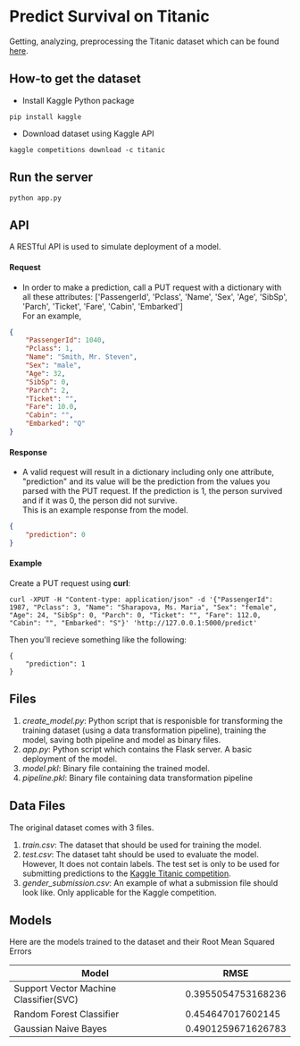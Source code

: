 # Predict Survival on Titanic  

Getting, analyzing, preprocessing the Titanic dataset which can be found [here](https://www.kaggle.com/c/titanic/data).

## How-to get the dataset  

- Install Kaggle Python package

```
pip install kaggle
```

- Download dataset using Kaggle API

```
kaggle competitions download -c titanic
```

## Run the server  

```
python app.py
```

## API  

A RESTful API is used to simulate deployment of a model.  

#### Request

- In order to make a prediction, call a PUT request with a dictionary with all these attributes: ['PassengerId', 'Pclass', 'Name', 'Sex', 'Age', 'SibSp', 'Parch', 'Ticket', 'Fare', 'Cabin', 'Embarked']  
For an example,  
```json
{
	"PassengerId": 1040, 
	"Pclass": 1, 
	"Name": "Smith, Mr. Steven", 
	"Sex": "male", 
	"Age": 32, 
	"SibSp": 0, 
	"Parch": 2, 
	"Ticket": "", 
	"Fare": 10.0, 
	"Cabin": "", 
	"Embarked": "Q"
}
```

#### Response

- A valid request will result in a dictionary including only one attribute, "prediction" and its value will be the prediction from the values you parsed with the PUT request. If the prediction is 1, the person survived and if it was 0, the person did not survive.  
This is an example response from the model.  
```json
{
    "prediction": 0
}
```

#### Example  

Create a PUT request using __curl__:
```
curl -XPUT -H "Content-type: application/json" -d '{"PassengerId": 1987, "Pclass": 3, "Name": "Sharapova, Ms. Maria", "Sex": "female", "Age": 24, "SibSp": 0, "Parch": 0, "Ticket": "", "Fare": 112.0, "Cabin": "", "Embarked": "S"}' 'http://127.0.0.1:5000/predict'
```  

Then you'll recieve something like the following:  
```
{
    "prediction": 1
}
```

## Files

1. *create_model.py*: Python script that is responisble for transforming the training dataset (using a data transformation pipeline), training the model, saving both pipeline and model as binary files.
2. *app.py*: Python script which contains the Flask server. A basic deployment of the model.
3. *model.pkl*: Binary file containing the trained model.
4. *pipeline.pkl*: Binary file containing data transformation pipeline

## Data Files  

The original dataset comes with 3 files.
1. *train.csv*: The dataset that should be used for training the model.
2. *test.csv*: The dataset taht should be used to evaluate the model. However, It does not contain labels. The test set is only to be used for submitting predictions to the [Kaggle Titanic competition](https://www.kaggle.com/c/titanic).
3. *gender_submission.csv*: An example of what a submission file should look like. Only applicable for the Kaggle competition.

## Models

Here are the models trained to the dataset and their Root Mean Squared Errors

| Model                                  | RMSE               |
|----------------------------------------|--------------------|
| Support Vector Machine Classifier(SVC) | 0.3955054753168236 |
| Random Forest Classifier               | 0.454647017602145  |
| Gaussian Naive Bayes                   | 0.4901259671626783 |
